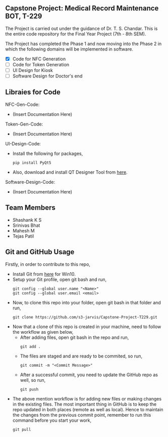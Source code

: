 ## Capstone Project: Medical Record Maintenance BOT, T-229
The Project is carried out under the guidance of Dr. T. S. Chandar. This is the entire code repository for the Final Year Project (7th - 8th SEM).

The Project has completed the Phase 1 and now moving into the Phase 2 in which the following domains will be implemented in software.

- [x] Code for NFC Generation
- [ ] Code for Token Generation
- [ ] UI Design for Kiosk
- [ ] Software Design for Doctor's end

## Libraies for Code
NFC-Gen-Code:
- (Insert Documentation Here)

Token-Gen-Code:
- (Insert Documentation Here)

UI-Design-Code:
- Install the following for packages,
	```
	pip install PyQt5
	```
- Also, download and install QT Designer Tool from [here](https://www.qt.io/download-open-source?hsCtaTracking=9f6a2170-a938-42df-a8e2-a9f0b1d6cdce%7C6cb0de4f-9bb5-4778-ab02-bfb62735f3e5).

Software-Design-Code:
- (Insert Documentation Here)


## Team Members
- Shashank K S
- Srinivas Bhat
- Mahesh M
- Tejas Patil

## Git and GitHub Usage
Firstly, in order to contribute to this repo, 
- Install Git from [here](https://git-scm.com/download/win) for Win10.
- Setup your Git profile, open git bash and run,
	```
	git config --global user.name "<Name>"
	git config --global user.email <email>
	```
- Now, to clone this repo into your folder, open git bash in that folder and run,
	```
	git clone https://github.com/s3-jarvis/Capstone-Project-T229.git
	```
- Now that a clone of this repo is created in your machine, need to follow the workflow as given below,
	- After adding files, open git bash in the repo and run,
		```
		git add .
		```
	- The files are staged and are ready to be commited, so run,
		```
		git commit -m "<Commit Message>"
		```
	- After a successful commit, you need to update the GitHub repo as well, so run,
		```
		git push
		```
- The above mention workflow is for adding new files or making changes in the existing files. The most important thing in GitHub is to keep the repo updated in both places (remote as well as local). Hence to maintain the changes from the previous commit point, remember to run this command before you start your work,
	```
	git pull
	```

